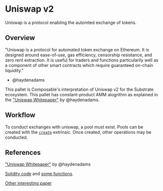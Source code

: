 # Uniswap v2

Uniswap is a protocol enabling the automted exchange of tokens.

## Overview 

"Uniswap is a protocol for automated token exchange on Ethereum. It is designed 
around ease-of-use, gas efficiency, censorship resistance, and zero rent 
extraction. It is useful for traders and functions particularily well as a 
component of other smart contracts which require guaranteed on-chain liquidity." 
- @haydenadams

This pallet is Composable's interpretation of Uniswap v2 for the Substrate 
ecosystem. This pallet has constant-product AMM alogrithm as explained in the 
["Uniswap Whitepaper"](https://hackmd.io/@HaydenAdams/HJ9jLsfTz?type=view) by 
@haydenadams.

## Workflow

To conduct exchanges with uniswap, a pool must exist. Pools can be created with 
the [`create`](Pallet::create) extrinsic. Once created, other operations may be 
conducted.

## References

["Uniswap Whitepaper"](https://hackmd.io/@HaydenAdams/HJ9jLsfTz?type=view) by 
@haydenadams

[Solidity code](https://github.com/Uniswap/v2-core/blob/master/contracts/UniswapV2Pair.sol) 
and [some functions](https://github.com/Uniswap/v2-periphery).

[Other interesting paper](https://raw.githubusercontent.com/runtimeverification/verified-smart-contracts/uniswap/uniswap/x-y-k.pdf)
